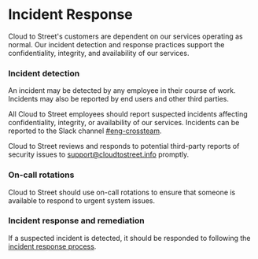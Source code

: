 # Incident Response

Cloud to Street's customers are dependent on our services operating as normal. Our incident detection and response practices support the confidentiality, integrity, and availability of our services.

### Incident detection

An incident may be detected by any employee in their course of work. Incidents may also be reported by end users and other third parties.

All Cloud to Street employees should report suspected incidents affecting confidentiality, integrity, or availability of our services. Incidents can be reported to the Slack channel [#eng-crossteam](https://cloudtostreet.slack.com/archives/C019BM0G9K6).

Cloud to Street reviews and responds to potential third-party reports of security issues to [support@cloudtostreet.info](mailto:support@cloudtostreet.info) promptly.

### On-call rotations

Cloud to Street should use on-call rotations to ensure that someone is available to respond to urgent system issues.

### Incident response and remediation

If a suspected incident is detected, it should be responded to following the [incident response process](https://cloudtostreet.atlassian.net/wiki/spaces/PT/pages/577765385/Incident+Response+SEVs+and+Post+Mortems).
